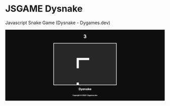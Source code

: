 # JSGAME Dysnake
Javascript Snake Game (Dysnake - Dygames.dev)

<img src="https://github.com/dyprast/JSGAME_Dysnake/blob/master/screenshot/game-play.png" />
